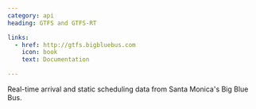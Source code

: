 ```yaml
---
category: api
heading: GTFS and GTFS-RT

links:
  - href: http://gtfs.bigbluebus.com
    icon: book
    text: Documentation

---
```


Real-time arrival and static scheduling data from Santa Monica's Big Blue Bus.